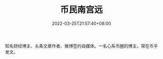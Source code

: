 ﻿---
weight: 
title: "币民南宫远"
description: "知名财经博主、头条文章作者、微博签约自媒体"
date: 2022-03-25T21:57:40+08:00
lastmod: 2022-03-25T16:45:40+08:00
draft: false
authors: ["Metabd"]
featuredImage: "biminnangongyuan.png"
link: ""
tags: ["微博","币民南宫远"]
categories: ["navigation"]
navigation: ["微博"]
lightgallery: true
toc: true
pinned: false
recommend: false
recommend1: false
---
知名财经博主、头条文章作者、微博签约自媒体。一名心系币圈的博主，常在币乎发文。
